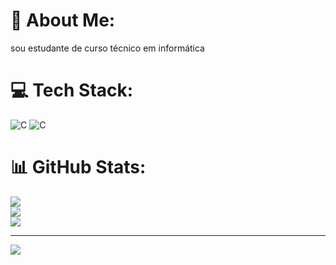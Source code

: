 # 💫 About Me:
sou estudante de curso técnico em informática


# 💻 Tech Stack:
![C](https://img.shields.io/badge/c-%2300599C.svg?style=for-the-badge&logo=c&logoColor=white) ![C](https://img.shields.io/badge/c-%2300599C.svg?style=for-the-badge&logo=c&logoColor=white)
# 📊 GitHub Stats:
![](https://github-readme-stats.vercel.app/api?username=larissagmz&theme=radical&hide_border=false&include_all_commits=false&count_private=false)<br/>
![](https://github-readme-streak-stats.herokuapp.com/?user=larissagmz&theme=radical&hide_border=false)<br/>
![](https://github-readme-stats.vercel.app/api/top-langs/?username=larissagmz&theme=radical&hide_border=false&include_all_commits=false&count_private=false&layout=compact)

---
[![](https://visitcount.itsvg.in/api?id=larissagmz&icon=0&color=0)](https://visitcount.itsvg.in)

<!-- Proudly created with GPRM ( https://gprm.itsvg.in ) -->